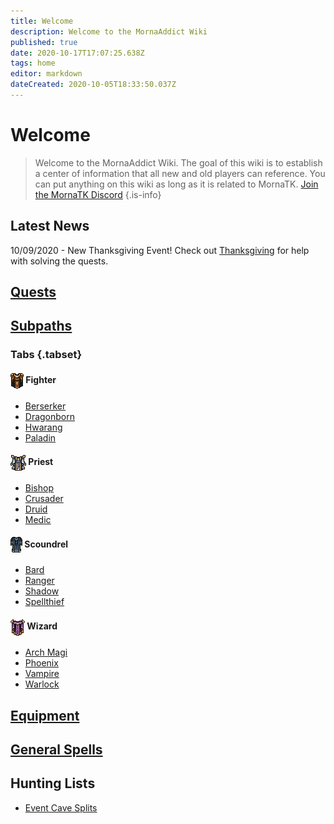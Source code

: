 ```yaml
---
title: Welcome
description: Welcome to the MornaAddict Wiki
published: true
date: 2020-10-17T17:07:25.638Z
tags: home
editor: markdown
dateCreated: 2020-10-05T18:33:50.037Z
---
```


# Welcome
> Welcome to the MornaAddict Wiki. The goal of this wiki is to establish a center of information that all new and old players can reference. You can put anything on this wiki as long as it is related to MornaTK. [Join the MornaTK Discord](https://discord.gg/2Usd7xU)
{.is-info}

## Latest News
  10/09/2020 - New Thanksgiving Event! Check out [Thanksgiving](/en/Guides/Thanksgiving) for help with solving the quests.
## [Quests](/en/Quests)

## [Subpaths](/en/Subpaths)

### Tabs {.tabset}
#### <span style="pointer-events: none; "><img src="/images/icons/fightericon.png" style="vertical-align: middle;" /> Fighter</span>

- [Berserker](/en/Subpaths/Fighter/Berserker)
- [Dragonborn](/en/Subpaths/Fighter/Dragonborn)
- [Hwarang](/en/Subpaths/Fighter/Hwarang)
- [Paladin](/en/Subpaths/Fighter/Paladin)


#### <span style="pointer-events: none; "><img src="/images/icons/priesticon.png" style="vertical-align: middle;" /> Priest</span>
- [Bishop](/en/Subpaths/Priest/Bishop)
- [Crusader](/en/Subpaths/Priest/Crusader)
- [Druid](/en/Subpaths/Priest/Druid)
- [Medic](/en/Subpaths/Priest/Medic)

#### <span style="pointer-events: none; "><img src="/images/icons/scoundrelicon.png" style="vertical-align: middle;" /> Scoundrel</span>
- [Bard](/en/Subpaths/Scoundrel/Bard)
- [Ranger](/en/Subpaths/Scoundrel/Ranger)
- [Shadow](/en/Subpaths/Scoundrel/Shadow)
- [Spellthief](/en/Subpaths/Scoundrel/Spellthief)

#### <span style="pointer-events: none; "><img src="/images/icons/wizardicon.png" style="vertical-align: middle;" /> Wizard</span>
- [Arch Magi](/en/Subpaths/Wizard/ArchMagi)
- [Phoenix](/en/Subpaths/Wizard/Phoenix)
- [Vampire](/en/Subpaths/Wizard/Vampire)
- [Warlock](/en/Subpaths/Wizard/Warlock)

## [Equipment](/en/Equipment)

## [General Spells](/en/GeneralSpells)


## Hunting Lists
- [Event Cave Splits](/en/Hunting/CaveSplits)
